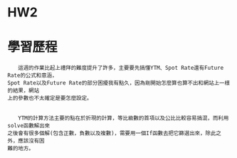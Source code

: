 # HW2
__學習歷程__
=============
    　　這週的作業比起上禮拜的難度提升了許多，主要要先搞懂YTM、Spot Rate還有Future Rate的公式和意涵，
    Spot Rate以及Future Rate的部分困擾我有點久，因為剛開始怎麼算也算不出和網站上一樣的結果，網站
    上的參數也不太確定是要怎麼設定。


    　　YTM的計算方法主要的點在於折現的計算，等比級數的首項以及公比比較容易搞混，而利用solve函數解出來
    之後會有很多個解(包含正數，負數以及複數)，需要用一個If函數去把它篩選出來，除此之外，應該沒有困
    難的地方。
    
